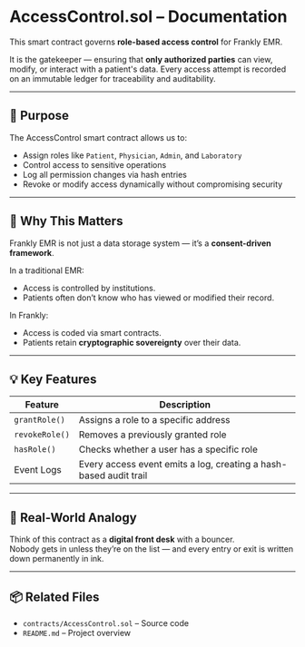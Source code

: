 # AccessControl.sol – Documentation

This smart contract governs **role-based access control** for Frankly EMR.

It is the gatekeeper — ensuring that **only authorized parties** can view, modify, or interact with a patient's data. Every access attempt is recorded on an immutable ledger for traceability and auditability.

---

## 🔐 Purpose

The AccessControl smart contract allows us to:
- Assign roles like `Patient`, `Physician`, `Admin`, and `Laboratory`
- Control access to sensitive operations
- Log all permission changes via hash entries
- Revoke or modify access dynamically without compromising security

---

## 🧠 Why This Matters

Frankly EMR is not just a data storage system — it’s a **consent-driven framework**.

In a traditional EMR:
- Access is controlled by institutions.
- Patients often don’t know who has viewed or modified their record.

In Frankly:
- Access is coded via smart contracts.
- Patients retain **cryptographic sovereignty** over their data.

---

## 💡 Key Features

| Feature | Description |
|--------|-------------|
| `grantRole()` | Assigns a role to a specific address |
| `revokeRole()` | Removes a previously granted role |
| `hasRole()` | Checks whether a user has a specific role |
| Event Logs | Every access event emits a log, creating a hash-based audit trail |

---

## 🧱 Real-World Analogy

Think of this contract as a **digital front desk** with a bouncer.  
Nobody gets in unless they’re on the list — and every entry or exit is written down permanently in ink.

---

## 📦 Related Files

- `contracts/AccessControl.sol` – Source code
- `README.md` – Project overview
